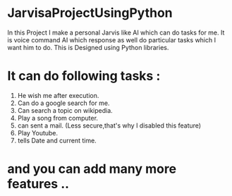 # JarvisaProjectUsingPython
In this Project I make a personal Jarvis like AI which can do tasks for me. It is voice command AI which response as well do particular tasks which I want him to do. This is Designed using Python libraries.
# It can do following tasks :
1. He wish me after execution.
2. Can do a google search for me.
3. Can search a topic on wikipedia.
4. Play a song from computer.
5. can sent a mail. (Less secure,that's why I disabled this feature)
6. Play Youtube.
7. tells Date and current time.

# and you can add many more features .. 

